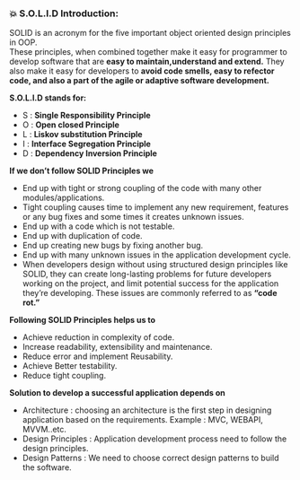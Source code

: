 ### :boom: S.O.L.I.D Introduction:   
SOLID is an acronym for the five important object oriented design principles in OOP.  
These principles, when combined together make it easy for programmer to develop software that are **easy to maintain,understand and extend.** They also make it easy for developers to **avoid code smells, easy to refector code, and also a part of the agile or adaptive software development.**  

**S.O.L.I.D stands for:**    
 * S  : **Single Responsibility Principle**       
 * O  : **Open closed Principle**   
 * L  : **Liskov substitution Principle**     
 * I  : **Interface Segregation Principle**     
 * D  : **Dependency Inversion Principle**      
 
 **If we don’t follow SOLID Principles we**  
 * End up with tight or strong coupling of the code with many other modules/applications.  
 * Tight coupling causes time to implement any new requirement, features or any bug fixes and some times it creates unknown issues.  
 * End up with a code which is not testable.  
 * End up with duplication of code.  
 * End up creating new bugs by fixing another bug.  
 * End up with many unknown issues in the application development cycle.  
 * When developers design without using structured design principles like SOLID, they can create long-lasting problems for future developers working on the project, and limit potential success for the application they’re developing. These issues are commonly referred to as **“code rot.”**  

**Following SOLID Principles helps us to**  
* Achieve reduction in complexity of code.  
* Increase readability, extensibility and maintenance.  
* Reduce error and implement Reusability.  
* Achieve Better testability.  
* Reduce tight coupling.  

**Solution to develop a successful application depends on** 
* Architecture : choosing an architecture is the first step in designing application based on the requirements. Example : MVC, WEBAPI, MVVM..etc.  
* Design Principles : Application development process need to follow the design principles.  
* Design Patterns : We need to choose correct design patterns to build the software.  
